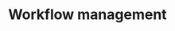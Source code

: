 ---
type: docs
title: "Workflow management"
linkTitle: "Workflow management"
weight: 100
description: "Manage your Dapr workflows" 
---